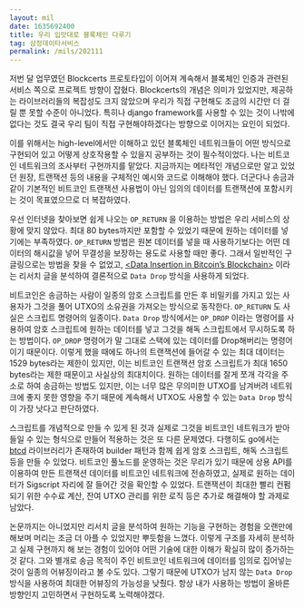 ```yaml
---
layout: mil
date: 1635692400
title: 우리 입맛대로 블록체인 다루기
tag: 삼정데이타서비스
permalink: /mils/202111
---
```


저번 달 업무였던 Blockcerts 프로토타입이 이어져 계속해서 블록체인 인증과 관련된 서비스 쪽으로 프로젝트 방향이 잡혔다. Blockcerts의 개념은 의미가 있었지만, 제공하는 라이브러리들의 복잡성도 크지 않았으며 우리가 직접 구현해도 조금의 시간만 더 걸릴 뿐 못할 수준이 아니었다. 특히나 django framework를 사용할 수 있는 것이 나밖에 없다는 것도 결국 우리 팀이 직접 구현해야하겠다는 방향으로 이어지는 요인이 되었다.

이를 위해서는 high-level에서만 이해하고 있던 블록체인 네트워크들이 어떤 방식으로 구현되어 있고 어떻게 상호작용할 수 있을지 공부하는 것이 필수적이었다. 나는 비트코인 네트워크의 조사부터 구현까지를 맡았다. 지금까지는 메타적인 개념으로만 알고 있었던 원장, 트랜잭션 등의 내용을 구체적인 예시와 코드로 이해해야 했다. 더군다나 송금과 같이 기본적인 비트코인 트랜잭션 사용법이 아닌 임의의 데이터를 트랜잭션에 포함시키는 것이 목표였으므로 더 복잡하였다.

우선 인터넷을 찾아보면 쉽게 나오는 `OP_RETURN` 을 이용하는 방법은 우리 서비스의 상황에 맞지 않았다. 최대 80 bytes까지만 포함할 수 있었기 때문에 원하는 데이터를 넣기에는 부족하였다. `OP_RETURN` 방법은 원본 데이터를 넣을 때 사용하기보다는 어떤 데이터의 해시값을 넣어 무결성을 보장하는 용도로 사용할 때만 좋다. 그래서 일반적인 구글링으로는 방법을 찾을 수 없었고, [<Data Insertion in Bitcoin’s Blockchain>](https://ledgerjournal.org/ojs/ledger/article/download/101/93/) 이라는 리서치 글을 분석하여 결론적으로 `Data Drop` 방식을 사용하게 되었다.

비트코인은 송금하는 사람이 일종의 암호 스크립트를 만든 후 비밀키를 가지고 있는 사용자가 그것을 풀어 UTXO의 소유권을 가져오는 방식으로 동작한다. `OP_RETURN` 도 사실은 스크립트 명령어의 일종이다. `Data Drop` 방식에서는 `OP_DROP` 이라는 명령어를 사용하여 암호 스크립트에 원하는 데이터를 넣고 그것을 해독 스크립트에서 무시하도록 하는 방법이다. `OP_DROP` 명령어가 말 그대로 스택에 있는 데이터를 Drop해버리는 명령어이기 때문이다. 이렇게 했을 때에도 하나의 트랜잭션에 들어갈 수 있는 최대 데이터는 1529 bytes라는 제한이 있지만, 이는 비트코인 트랜잭션 암호 스크립트가 최대 1650 bytes라는 제한 때문이고 사실상의 최대치이다. 원하는 데이터를 잘게 쪼개 각각을 주소로 하여 송금하는 방법도 있지만, 이는 너무 많은 무의미한 UTXO를 남겨버려 네트워크에 좋지 못한 영향을 주기 때문에 계속해서 UTXO도 사용할 수 있는 `Data Drop` 방식이 가장 낫다고 판단하였다.

스크립트를 개념적으로 만들 수 있게 된 것과 실제로 그것을 비트코인 네트워크가 받아들일 수 있는 형식으로 만들어 적용하는 것은 또 다른 문제였다. 다행히도 go에서는 [btcd](https://github.com/btcsuite/btcd) 라이브러리가 존재하여 builder 패턴과 함께 쉽게 암호 스크립트, 해독 스크립트 등을 만들 수 있었다. 비트코인 풀노드를 운영하는 것은 무리가 있기 때문에 상용 API를 이용하여 만든 트랜잭션 데이터를 비트코인 네트워크에 전송하였고, 실제로 원하는 데이터가 Sigscript 자리에 잘 들어간 것을 확인할 수 있었다. 트랜잭션이 최대한 빨리 컨펌되기 위한 수수료 계산, 잔여 UTXO 관리를 위한 로직 등은 추가로 해결해야 할 과제로 남았다.

논문까지는 아니었지만 리서치 글을 분석하여 원하는 기능을 구현하는 경험을 오랜만에 해보며 머리는 조금 더 아플 수 있었지만 뿌듯함을 느꼈다. 이렇게 구조를 자세히 분석하고 실제 구현까지 해 보는 경험이 있어야 어떤 기술에 대한 이해가 확실히 많이 증가하는 것 같다. 그와 별개로 송금 목적이 주인 비트코인 네트워크에 데이터를 임의로 집어넣는 것이 일종의 어뷰징이라고 볼 수도 있다. 그렇기 때문에 UTXO가 남지 않는 `Data Drop` 방식을 사용하여 최대한 어뷰징의 가능성을 낮췄다. 항상 내가 사용하는 방법이 올바른 방향인지 고민하면서 구현하도록 노력해야겠다.